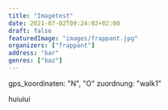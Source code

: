 ```yaml
---
title: "Imagetest"
date: 2021-07-02T09:24:02+02:00
draft: false
featuredImage: "images/frappant.jpg"
organizers: ["frappant"]
address: "bar"
genres: ["baz"]
---
```



gps_koordinaten: "N", "O"
zuordnung: "walk1"


huiuiui
